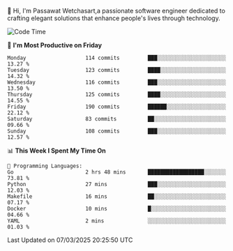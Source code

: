 
👋 Hi, I'm Passawat Wetchasart,a passionate software engineer dedicated to crafting elegant solutions that enhance people's lives through technology.


<!--START_SECTION:waka-->
![Code Time](http://img.shields.io/badge/Code%20Time-1%2C941%20hrs%2058%20mins-blue)

📅 **I'm Most Productive on Friday** 

```text
Monday                   114 commits         ███░░░░░░░░░░░░░░░░░░░░░░   13.27 % 
Tuesday                  123 commits         ████░░░░░░░░░░░░░░░░░░░░░   14.32 % 
Wednesday                116 commits         ███░░░░░░░░░░░░░░░░░░░░░░   13.50 % 
Thursday                 125 commits         ████░░░░░░░░░░░░░░░░░░░░░   14.55 % 
Friday                   190 commits         ██████░░░░░░░░░░░░░░░░░░░   22.12 % 
Saturday                 83 commits          ██░░░░░░░░░░░░░░░░░░░░░░░   09.66 % 
Sunday                   108 commits         ███░░░░░░░░░░░░░░░░░░░░░░   12.57 % 
```


📊 **This Week I Spent My Time On** 

```text
💬 Programming Languages: 
Go                       2 hrs 48 mins       ██████████████████░░░░░░░   73.81 % 
Python                   27 mins             ███░░░░░░░░░░░░░░░░░░░░░░   12.03 % 
Makefile                 16 mins             ██░░░░░░░░░░░░░░░░░░░░░░░   07.17 % 
Docker                   10 mins             █░░░░░░░░░░░░░░░░░░░░░░░░   04.66 % 
YAML                     2 mins              ░░░░░░░░░░░░░░░░░░░░░░░░░   01.03 % 
```


 Last Updated on 07/03/2025 20:25:50 UTC
<!--END_SECTION:waka-->

<!--
**markpassawat/markpassawat** is a ✨ _special_ ✨ repository because its `README.md` (this file) appears on your GitHub profile.

Here are some ideas to get you started:

- 🔭 I’m currently working on ...
- 🌱 I’m currently learning ...
- 👯 I’m looking to collaborate on ...
- 🤔 I’m looking for help with ...
- 💬 Ask me about ...
- 📫 How to reach me: ...
- 😄 Pronouns: He/Him
- ⚡ Fun fact: ...
-->
